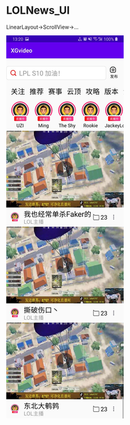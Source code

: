 # LOLNews_UI
LinearLayout->ScrollView->...

![Image text](https://raw.githubusercontent.com/NovakLi/LOLNews_UI/master/img/intro.jpg)
